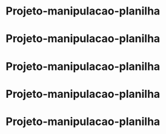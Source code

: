 # Projeto-manipulacao-planilha
# Projeto-manipulacao-planilha
# Projeto-manipulacao-planilha
# Projeto-manipulacao-planilha
# Projeto-manipulacao-planilha
